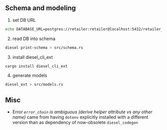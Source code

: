 ## Schema and modeling

1. set DB URL
```bash
echo DATABASE_URL=postgres://retailer:retailer@localhost:5432/retailer_api > .env
```

2. read DB into schema

```bash
diesel print-schema > src/schema.rs
```

3. install diesel_cli_ext

```bash
cargo install diesel_cli_ext
```

4. generate models

```bash
diesel_ext > src/models.rs
```


## Misc

* Error *`error_chain` is ambiguous (derive helper attribute vs any other name)* came from having `dotenv` explicitly installed with a different version than as dependency of now-obsolete `diesel_codegen`

